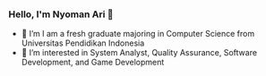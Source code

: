 ### Hello, I'm Nyoman Ari 👋

- 🔭 I’m I am a fresh graduate majoring in Computer Science from Universitas Pendidikan Indonesia
- 👀 I’m interested in System Analyst, Quality Assurance, Software Development, and Game Development
<!--
**nyomanari21/nyomanari21** is a ✨ _special_ ✨ repository because its `README.md` (this file) appears on your GitHub profile.

Here are some ideas to get you started:

- 🔭 I’m currently working on ...
- 🌱 I’m currently learning ...
- 👯 I’m looking to collaborate on ...
- 🤔 I’m looking for help with ...
- 💬 Ask me about ...
- 📫 How to reach me: ...
- 😄 Pronouns: ...
- ⚡ Fun fact: ...
-->
